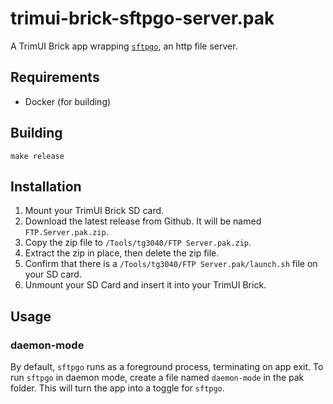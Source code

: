 # trimui-brick-sftpgo-server.pak

A TrimUI Brick app wrapping [`sftpgo`](https://github.com/drakkan/sftpgo), an http file server.

## Requirements

- Docker (for building)

## Building

```shell
make release
```

## Installation

1. Mount your TrimUI Brick SD card.
2. Download the latest release from Github. It will be named `FTP.Server.pak.zip`.
3. Copy the zip file to `/Tools/tg3040/FTP Server.pak.zip`.
4. Extract the zip in place, then delete the zip file.
5. Confirm that there is a `/Tools/tg3040/FTP Server.pak/launch.sh` file on your SD card.
6. Unmount your SD Card and insert it into your TrimUI Brick.

## Usage

### daemon-mode

By default, `sftpgo` runs as a foreground process, terminating on app exit. To run `sftpgo` in daemon mode, create a file named `daemon-mode` in the pak folder. This will turn the app into a toggle for `sftpgo`.
